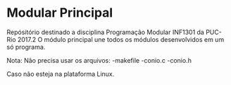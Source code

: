 # Modular Principal

Repósitório destinado a disciplina Programação Modular INF1301  da PUC-Rio 2017.2
O módulo principal une todos os módulos desenvolvidos em um só programa.

Nota:
Não precisa usar os arquivos:
-makefile
-conio.c
-conio.h

Caso não esteja na plataforma Linux.
